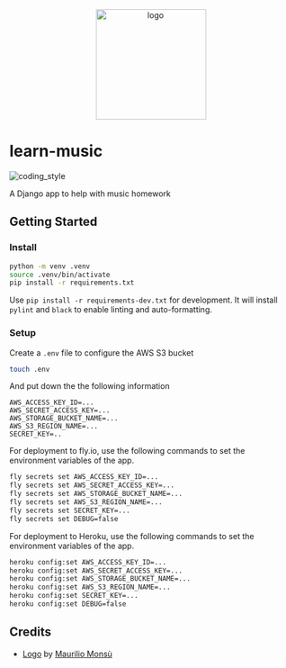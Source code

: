 <div align="center">
    <img src="https://cdn1.iconfinder.com/data/icons/material-apps/512/icon-music-material-design-512.png" alt="logo" height="196">
</div>

# learn-music

![coding_style](https://img.shields.io/badge/code%20style-black-000000.svg)

A Django app to help with music homework

## Getting Started

### Install

```zsh
python -m venv .venv
source .venv/bin/activate
pip install -r requirements.txt
```

Use `pip install -r requirements-dev.txt` for development. It will install `pylint` and `black` to enable linting and auto-formatting.

### Setup

Create a `.env` file to configure the AWS S3 bucket

```zsh
touch .env
```

And put down the the following information

```
AWS_ACCESS_KEY_ID=...
AWS_SECRET_ACCESS_KEY=...
AWS_STORAGE_BUCKET_NAME=...
AWS_S3_REGION_NAME=...
SECRET_KEY=..
```

For deployment to fly.io, use the following commands to set the environment variables of the app.

```zsh
fly secrets set AWS_ACCESS_KEY_ID=...
fly secrets set AWS_SECRET_ACCESS_KEY=...
fly secrets set AWS_STORAGE_BUCKET_NAME=...
fly secrets set AWS_S3_REGION_NAME=...
fly secrets set SECRET_KEY=...
fly secrets set DEBUG=false
```

For deployment to Heroku, use the following commands to set the environment variables of the app.

```zsh
heroku config:set AWS_ACCESS_KEY_ID=...
heroku config:set AWS_SECRET_ACCESS_KEY=...
heroku config:set AWS_STORAGE_BUCKET_NAME=...
heroku config:set AWS_S3_REGION_NAME=...
heroku config:set SECRET_KEY=...
heroku config:set DEBUG=false
```

## Credits

- [Logo][1] by [Maurilio Monsù][2]

[1]: https://www.iconfinder.com/icons/3116880/design_material_music_audio_media_play_square_icon
[2]: https://www.iconfinder.com/maurilio94
